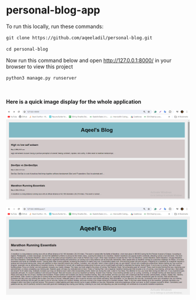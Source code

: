# personal-blog-app

To run this locally, run these commands:
```html
git clone https://github.com/aqeeladil/personal-blog.git
```

```html
cd personal-blog
```
<be>

Now run this command below and open http://127.0.0.1:8000/ in your browser to view this project

```html
python3 manage.py runserver
```
<br><br>
**Here is a quick image display for the whole application**

![screen](screen1.png)
<br><br>
![screen](screen2.png)




        
